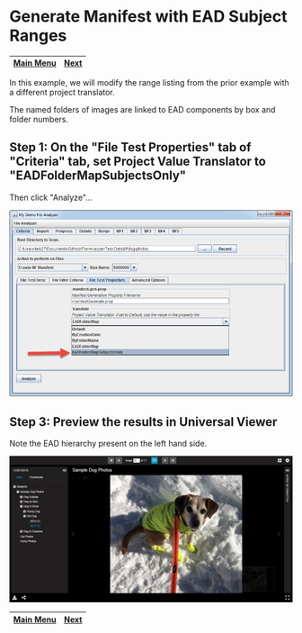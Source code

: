 # Generate Manifest with EAD Subject Ranges

[Main Menu](README.md) | [Next](code.md) 
------------------------- | ------------------------- 

In this example, we will modify the range listing from the prior example with a different project translator.  

The named folders of images are linked to EAD components by box and folder numbers.

## Step 1: On the "File Test Properties" tab of "Criteria" tab, set Project Value Translator to "EADFolderMapSubjectsOnly"

Then click "Analyze"...

![Screenshot](tutorial-screenshots/fad6.png)

## Step 3: Preview the results in Universal Viewer

Note the EAD hierarchy present on the left hand side.

![Screenshot](tutorial-screenshots/uv6.png)

[Main Menu](README.md) | [Next](demo7.md) 
------------------------- | ------------------------- 
